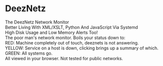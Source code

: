 # DeezNetz
The DeezNetz Network Monitor<br/>
Better Living With XML/XSLT, Python And JavaScript Via Systemd<br/>
High Disk Usage and Low Memory Alerts Too!<br/>
The poor man's network monitor. Boils your status down to:<br/>
RED: Machine completely out of touch, deeznets is not answering.<br/>
YELLOW: Service on a host is down, clicking brings up a summary of which.<br/>
GREEN: All systems go.<br/>
All viewed in your browser. Not tested for public networks.
